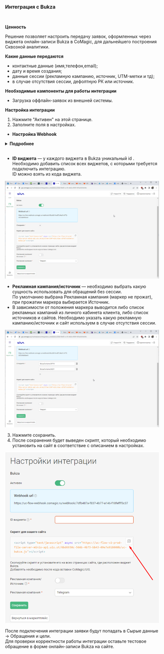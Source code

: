 ### Интеграция с Bukza
<br />

**Ценность**<br />  

Решение позволяет настроить передачу заявок, оформленных через виджета онлайн-записи Bukza в CoMagic, для дальнейшего построения Сквозной аналитики.<br />

 **Какие данные передаются**    
- контактные данные (имя,телефон,email);
- дату и время создания;
- данные сессии (рекламную кампанию, источник, UTM-метки и тд);
- в случае отсутствия сессии, дефолтную РК или источник.  <br />

**Необходимые кампоненты для работы интеграции**  
- Загрузка оффлайн-заявок из внешней системы. <br />


**Настройка интеграции**  
1. Нажмите "Активен" на этой странице.
2. Заполните поля в настройках. <br />

- **Настройка Webhook** <br />

<details>
 <summary style="font-weight:bold;"> Подробнее </summary>  <br />

- Шаблоны и интеграции → Веб-запросы → Создать веб-запрос
  - указываем название;
  - в URL указываем Webhook url из настроек интеграции;
  - проставляем галочку POST запрос и в тело добавляем следующий json;  <br />
  
<Alert backgroundColor="#c3e8d7">
 
{  
"date_time": "[bukza_created_date]",  
"name": "[bukza_full_name]",  
"phone": "[bukza_phone]",  
"email": "[bukza_email]",  
"message": "Номер заказа: [bukza_order_id]; Код бронирования: [bukza_code]",  
"visitor_session_id": "[bukza_n2]"  
} 

</Alert>   
<br />

   - сохраняем.
    
   <br />

- Триггеры → Добавить задачу 
  - добавляем действие "Отправить веб-запрос" и выбираем созданный ранее веб-запрос;
  - "если в заказе несколько бронирований?" выбираем Выполнить для каждого;
  - сохраняем. 

![image](bukza_hook.gif)
 
</details>  

<br />

- **ID виджета** — у каждого виджета в Bukza уникальный id . Необходимо добавить список всех виджетов, с которыми требуется подключить интеграцию.   
ID можно взять из кода виджета. 

![image](bukza_widgets.gif)
<br />

- **Рекламная кампания/источник** — необходимо выбрать какую сущность использовать для обращений без сессии.  
По умолчанию выбрана Рекламная кампания (маркер не прожат), при прожатии маркера выбирается Источник.  
- В зависимости от положения маркера выводится либо список рекламных кампаний из личного кабинета клиента, либо список источников и сайтов. Необходимо указать какую рекламную кампанию/источник и сайт используем в случае отсутствия сессии.

![image](bukza_PK.gif)
<br /> 

3. Нажмите сохранить.
4. После сохранения будет выведен скрипт, который необходимо установить на сайт в соответствие с описанием в настройках.

![image](bukza2.png)
<br />

После подключения интеграции заявки будут попадать в  Сырые данные -> Обращения и цели. <br /> 
Для проверки корректности работы интеграции оставьте тестовое обращение в форме онлайн-записи Bukza на сайте.<br />
